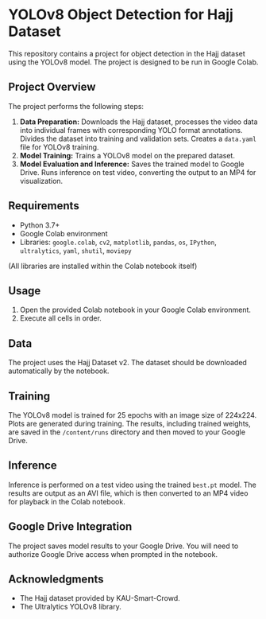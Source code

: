 # YOLOv8 Object Detection for Hajj Dataset

This repository contains a project for object detection in the Hajj dataset using the YOLOv8 model.  The project is designed to be run in Google Colab.

## Project Overview

The project performs the following steps:

1. **Data Preparation:** Downloads the Hajj dataset, processes the video data into individual frames with corresponding YOLO format annotations. Divides the dataset into training and validation sets.  Creates a `data.yaml` file for YOLOv8 training.
2. **Model Training:** Trains a YOLOv8 model on the prepared dataset.
3. **Model Evaluation and Inference:** Saves the trained model to Google Drive. Runs inference on test video, converting the output to an MP4 for visualization.

## Requirements

* Python 3.7+
* Google Colab environment
* Libraries:  `google.colab`, `cv2`, `matplotlib`, `pandas`, `os`, `IPython`, `ultralytics`, `yaml`, `shutil`, `moviepy`

(All libraries are installed within the Colab notebook itself)


## Usage

1. Open the provided Colab notebook in your Google Colab environment.
2. Execute all cells in order.


## Data

The project uses the Hajj Dataset v2.  The dataset should be downloaded automatically by the notebook.

## Training

The YOLOv8 model is trained for 25 epochs with an image size of 224x224.  Plots are generated during training. The results, including trained weights, are saved in the `/content/runs` directory and then moved to your Google Drive.

## Inference

Inference is performed on a test video using the trained `best.pt` model.  The results are output as an AVI file, which is then converted to an MP4 video for playback in the Colab notebook.

## Google Drive Integration

The project saves model results to your Google Drive. You will need to authorize Google Drive access when prompted in the notebook.


## Acknowledgments

* The Hajj dataset provided by KAU-Smart-Crowd.
* The Ultralytics YOLOv8 library.
